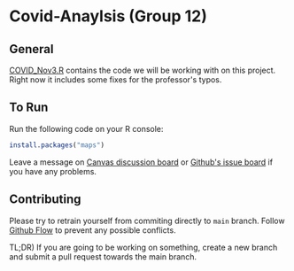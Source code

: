 # Covid-Anaylsis (Group 12)

## General
[COVID_Nov3.R](./COVID_Nov3.R) contains the code we will be working with on this project. 
Right now it includes some fixes for the professor's typos. 

## To Run
Run the following code on your R console:
```r
install.packages("maps")
```
Leave a message on [Canvas discussion board](https://umd.instructure.com/groups/370526/discussion_topics) or [Github's issue board](https://github.com/hybras/Covid-Anaylsis/issues) if you have any problems.

## Contributing
Please try to retrain yourself from commiting directly to `main` branch. 
Follow [Github Flow](https://guides.github.com/introduction/flow/) to prevent any possible conflicts. 

TL;DR) If you are going to be working on something, create a new branch and submit a pull request towards the main branch.
